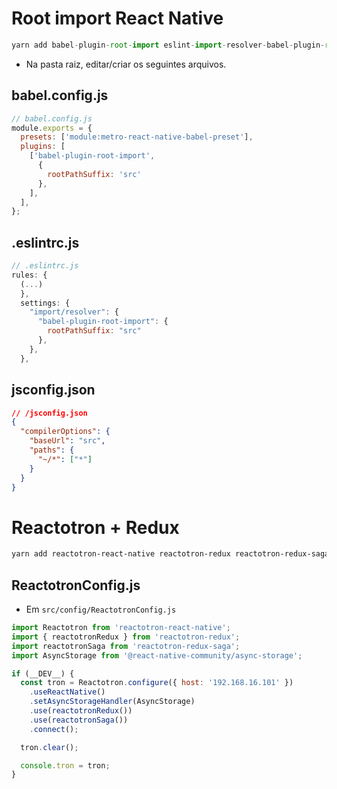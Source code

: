 # Root import React Native

```js
yarn add babel-plugin-root-import eslint-import-resolver-babel-plugin-root-import -D
```
- Na pasta raiz, editar/criar os seguintes arquivos.
## babel.config.js

```js
// babel.config.js
module.exports = {
  presets: ['module:metro-react-native-babel-preset'],
  plugins: [
    ['babel-plugin-root-import',
      {
        rootPathSuffix: 'src'
      },
    ],
  ],
};
```

## .eslintrc.js

```js
// .eslintrc.js
rules: {
  (...)
  },
  settings: {
    "import/resolver": {
      "babel-plugin-root-import": {
        rootPathSuffix: "src"
      },
    },
  },
```

## jsconfig.json

```json
// /jsconfig.json
{
  "compilerOptions": {
    "baseUrl": "src",
    "paths": {
      "~/*": ["*"]
    }
  }
}
```

# Reactotron + Redux

```bash
yarn add reactotron-react-native reactotron-redux reactotron-redux-saga
```

## ReactotronConfig.js
- Em `src/config/ReactotronConfig.js`

```js
import Reactotron from 'reactotron-react-native';
import { reactotronRedux } from 'reactotron-redux';
import reactotronSaga from 'reactotron-redux-saga';
import AsyncStorage from '@react-native-community/async-storage';

if (__DEV__) {
  const tron = Reactotron.configure({ host: '192.168.16.101' })
    .useReactNative()
    .setAsyncStorageHandler(AsyncStorage)
    .use(reactotronRedux())
    .use(reactotronSaga())
    .connect();

  tron.clear();

  console.tron = tron;
}
```